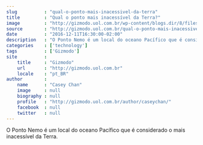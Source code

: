 ```yaml
---
slug          : "qual-o-ponto-mais-inacessivel-da-terra"
title         : "Qual o ponto mais inacessível da Terra?"
image         : "http://gizmodo.uol.com.br/wp-content/blogs.dir/8/files/2016/12/sky-1862907_1920-e1481400211733.jpg"
source        : "http://gizmodo.uol.com.br/qual-o-ponto-mais-inacessivel-da-terra/"
date          : "2016-12-11T16:30:00-02:00"
description   : "O Ponto Nemo é um local do oceano Pacífico que é considerado o mais inacessível da Terra."
categories    : ['technology']
tags          : ['Gizmodo']
site          :
    title     : "Gizmodo"
    url       : "http://gizmodo.uol.com.br"
    locale    : "pt_BR"
author        :
    name      : "Casey Chan"
    image     : null
    biography : null
    profile   : "http://gizmodo.uol.com.br/author/caseychan/"
    facebook  : null
    twitter   : null
---
```


O Ponto Nemo é um local do oceano Pacífico que é considerado o mais inacessível da Terra.
